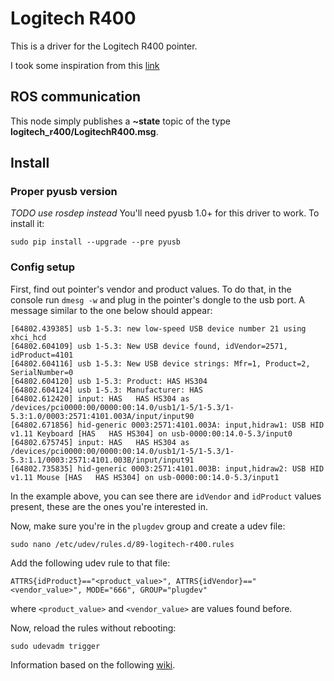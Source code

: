 # Logitech R400

This is a driver for the Logitech R400 pointer.

I took some inspiration from this [link](http://www.orangecoat.com/how-to/read-and-decode-data-from-your-mouse-using-this-pyusb-hack)

## ROS communication

This node simply publishes a **~state** topic of the type **logitech_r400/LogitechR400.msg**.

## Install

### Proper pyusb version
*TODO use rosdep instead*
You'll need pyusb 1.0+ for this driver to work. To install it:

```
sudo pip install --upgrade --pre pyusb
```

### Config setup
First, find out pointer's vendor and product values. To do that, in the console run `dmesg -w` and plug in the pointer's dongle to the usb port. A message similar to the one below should appear:

```
[64802.439385] usb 1-5.3: new low-speed USB device number 21 using xhci_hcd
[64802.604109] usb 1-5.3: New USB device found, idVendor=2571, idProduct=4101
[64802.604116] usb 1-5.3: New USB device strings: Mfr=1, Product=2, SerialNumber=0
[64802.604120] usb 1-5.3: Product: HAS HS304
[64802.604124] usb 1-5.3: Manufacturer: HAS  
[64802.612420] input: HAS   HAS HS304 as /devices/pci0000:00/0000:00:14.0/usb1/1-5/1-5.3/1-5.3:1.0/0003:2571:4101.003A/input/input90
[64802.671856] hid-generic 0003:2571:4101.003A: input,hidraw1: USB HID v1.11 Keyboard [HAS   HAS HS304] on usb-0000:00:14.0-5.3/input0
[64802.675745] input: HAS   HAS HS304 as /devices/pci0000:00/0000:00:14.0/usb1/1-5/1-5.3/1-5.3:1.1/0003:2571:4101.003B/input/input91
[64802.735835] hid-generic 0003:2571:4101.003B: input,hidraw2: USB HID v1.11 Mouse [HAS   HAS HS304] on usb-0000:00:14.0-5.3/input1
```

In the example above, you can see there are `idVendor` and `idProduct` values present, these are the ones you're interested in.

Now, make sure you're in the `plugdev` group and create a udev file:

```
sudo nano /etc/udev/rules.d/89-logitech-r400.rules
```

Add the following udev rule to that file:

```
ATTRS{idProduct}=="<product_value>", ATTRS{idVendor}=="<vendor_value>", MODE="666", GROUP="plugdev"
```
where `<product_value>` and `<vendor_value>` are values found before.

Now, reload the rules without rebooting:
```
sudo udevadm trigger
```

Information based on the following [wiki](http://www.tincantools.com/wiki/Accessing_Devices_without_Sudo).